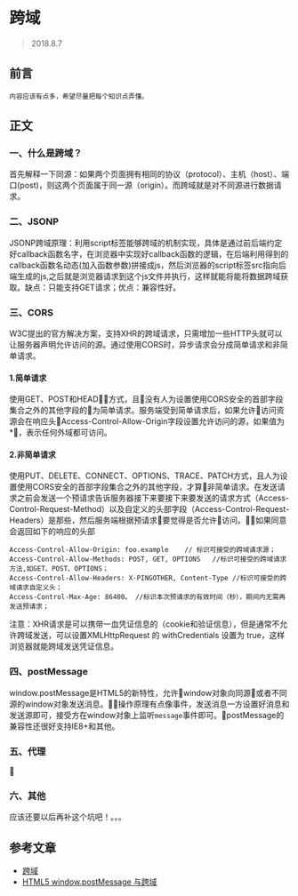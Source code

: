 # 跨域
> 2018.8.7
## 前言
    内容应该有点多，希望尽量把每个知识点弄懂。
## 正文
### 一、什么是跨域？
首先解释一下同源：如果两个页面拥有相同的协议（protocol）、主机（host）、端口(post)，则这两个页面属于同一源（origin）。而跨域就是对不同源进行数据请求。
### 二、JSONP
JSONP跨域原理：利用script标签能够跨域的机制实现，具体是通过前后端约定好callback函数名字，在浏览器中实现好callback函数的逻辑，在后端利用得到的callback函数名动态(加入函数参数)拼接成js，然后浏览器的script标签src指向后端生成的js,之后就是浏览器请求到这个js文件并执行，这样就能将能将数据跨域获取。缺点：只能支持GET请求；优点：兼容性好。
### 三、CORS
W3C提出的官方解决方案，支持XHR的跨域请求，只需增加一些HTTP头就可以让服务器声明允许访问的源。通过使用CORS时，异步请求会分成简单请求和非简单请求。

#### 1.简单请求
使用GET、POST和HEAD方式，且没有人为设置使用CORS安全的首部字段集合之外的其他字段的为简单请求。服务端受到简单请求后，如果允许访问资源会在响应头Access-Control-Allow-Origin字段设置允许访问的源，如果值为*，表示任何外域都可访问。
#### 2.非简单请求
使用PUT、DELETE、CONNECT、OPTIONS、TRACE、PATCH方式，且人为设置使用CORS安全的首部字段集合之外的其他字段，才算非简单请求。在发送请求之前会发送一个预请求告诉服务器接下来要接下来要发送的请求方式（Access-Control-Request-Method）以及自定义的头部字段（Access-Control-Request-Headers）是那些，然后服务端根据预请求要觉得是否允许访问。如果同意会返回如下的响应的头部

    Access-Control-Allow-Origin: foo.example    // 标识可接受的跨域请求源； 
    Access-Control-Allow-Methods: POST, GET, OPTIONS   //标识可接受的跨域请求方法,如GET、POST、OPTIONS；  
    Access-Control-Allow-Headers: X-PINGOTHER, Content-Type //标识可接受的跨域请求自定义头； 
    Access-Control-Max-Age: 86400。 //标识本次预请求的有效时间（秒），期间内无需再发送预请求；
注意：XHR请求是可以携带一血凭证信息的（cookie和验证信息），但是通常不允许跨域发送，可以设置XMLHttpRequest 的 withCredentials 设置为 true，这样浏览器就能跨域发送凭证信息。

### 四、postMessage
window.postMessage是HTML5的新特性，允许window对象向同源或者不同源的window对象发送消息。操作原理有点像事件，发送消息一方设置好消息和发送源即可，接受方在window对象上监听`message`事件即可。postMessage的兼容性还很好支持IE8+和其他。
### 五、代理

### 六、其他
应该还要以后再补这个坑吧！。。。
## 参考文章
- [跨域](https://juejin.im/post/59c132415188256bb018e825)
- [HTML5 window.postMessage 与跨域](https://juejin.im/post/59100e6244d904007bef303c)